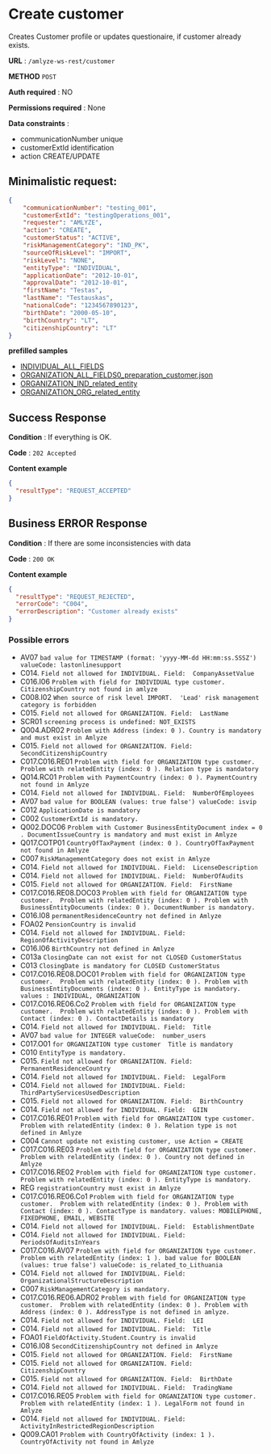 # Create customer

Creates Customer profile or updates questionaire, if customer already exists. 

**URL** : `/amlyze-ws-rest/customer`

**METHOD**  `POST`

**Auth required** : NO

**Permissions required** : None

**Data constraints** : 

* communicationNumber unique
* customerExtId  identification
* action CREATE/UPDATE 

## Minimalistic request:

```json
{
	"communicationNumber": "testing_001",
	"customerExtId": "testingOperations_001",
	"requester": "AMLYZE",
	"action": "CREATE",
	"customerStatus": "ACTIVE",
	"riskManagementCategory": "IND_PK",
	"sourceOfRiskLevel": "IMPORT",
	"riskLevel": "NONE",
	"entityType": "INDIVIDUAL",
	"applicationDate": "2012-10-01",
	"approvalDate": "2012-10-01",
	"firstName": "Testas",
	"lastName": "Testauskas",
	"nationalCode": "1234567890123",
	"birthDate": "2000-05-10",
	"birthCountry": "LT",
	"citizenshipCountry": "LT"
}
```

**prefilled samples**
* [INDIVIDUAL_ALL_FIELDS](samples%2Fcustomer%2FCustomer_individual_full.json)
* [ORGANIZATION_ALL_FIELDS](samples%2Fcustomer%2FCustomer_Organization_full.json)[0_preparation_customer.json](samples%2Fquick%2F0_preparation_customer.json)
* [ORGANIZATION_IND_related_entity](samples%2Fcustomer%2Fcustomer_import_org_indRE.json)
* [ORGANIZATION_ORG_related_entity](samples%2Fcustomer%2Fcustomer_import_org_orgRE.json)



## Success Response

**Condition** : If everything is OK.

**Code** : `202 Accepted`

**Content example**

```json
{
  "resultType": "REQUEST_ACCEPTED"
}
```

## Business ERROR Response

**Condition** : If there are some inconsistencies with data

**Code** : `200 OK`

**Content example**
```json
{
  "resultType": "REQUEST_REJECTED",
  "errorCode": "C004",
  "errorDescription": "Customer already exists"
}
```

### Possible errors

* AV07                         `bad value for TIMESTAMP (format: 'yyyy-MM-dd HH:mm:ss.SSSZ') valueCode: lastonlinesupport`
* C014.                        `Field not allowed for INDIVIDUAL. Field:  CompanyAssetValue`
* C016.I06                     `Problem with field for INDIVIDUAL type customer.  CitizenshipCountry not found in amlyze`
* C008.I02                     `When source of risk level IMPORT.  'Lead' risk management category is forbidden`
* C015.                        `Field not allowed for ORGANIZATION. Field:  LastName`
* SCR01                        `screening process is undefined: NOT_EXISTS`
* Q004.ADR02                   `Problem with Address (index: 0 ). Country is mandatory and must exist in Amlyze`
* C015.                        `Field not allowed for ORGANIZATION. Field:  SecondCitizenshipCountry`
* C017.C016.RE01               `Problem with field for ORGANIZATION type customer.  Problem with relatedEntity (index: 0 ). Relation type is mandatory`
* Q014.RC01                    `Problem with PaymentCountry (index: 0 ). PaymentCountry not found in Amlyze`
* C014.                        `Field not allowed for INDIVIDUAL. Field:  NumberOfEmployees`
* AV07                         `bad value for BOOLEAN (values: true false') valueCode: isvip`
* C012                         `ApplicationDate is mandatory`
* C002                         `CustomerExtId is mandatory.`
* Q002.DOC06                   `Problem with Customer BusinessEntityDocument index = 0 . DocumentIssueCountry is mandatory and must exist in Amlyze`
* Q017.COTP01                  `CountryOfTaxPayment (index: 0 ). CountryOfTaxPayment not found in Amlyze`
* C007                         `RiskManagementCategory does not exist in Amlyze`
* C014.                        `Field not allowed for INDIVIDUAL. Field:  LicenseDescription`
* C014.                        `Field not allowed for INDIVIDUAL. Field:  NumberOfAudits`
* C015.                        `Field not allowed for ORGANIZATION. Field:  FirstName`
* C017.C016.RE08.DOC03         `Problem with field for ORGANIZATION type customer.  Problem with relatedEntity (index: 0 ). Problem with BusinessEntityDocuments (index: 0 ). DocumentNumber is mandatory.`
* C016.I08                     `permanentResidenceCountry not defined in Amlyze`
* FOA02                        `PensionCountry is invalid`
* C014.                        `Field not allowed for INDIVIDUAL. Field:  RegionOfActivityDescription`
* C016.I06                     `BirthCountry not defined in Amlyze`
* C013a                        `ClosingDate can not exist for not CLOSED CustomerStatus`
* C013                         `ClosingDate is mandatory for CLOSED CustomerStatus`
* C017.C016.RE08.DOC01         `Problem with field for ORGANIZATION type customer.  Problem with relatedEntity (index: 0 ). Problem with BusinessEntityDocuments (index: 0 ). EntityType is mandatory. values : INDIVIDUAL, ORGANIZATION`
* C017.C016.RE06.Co2           `Problem with field for ORGANIZATION type customer.  Problem with relatedEntity (index: 0 ). Problem with Contact (index: 0 ). ContactDetails is mandatory`
* C014.                        `Field not allowed for INDIVIDUAL. Field:  Title`
* AV07                         `bad value for INTEGER valueCode:  number_users`
* C017.O01                     `for ORGANIZATION type customer  Title is mandatory`
* C010                         `EntityType is mandatory.`
* C015.                        `Field not allowed for ORGANIZATION. Field:  PermanentResidenceCountry`
* C014.                        `Field not allowed for INDIVIDUAL. Field:  LegalForm`
* C014.                        `Field not allowed for INDIVIDUAL. Field:  ThirdPartyServicesUsedDescription`
* C015.                        `Field not allowed for ORGANIZATION. Field:  BirthCountry`
* C014.                        `Field not allowed for INDIVIDUAL. Field:  GIIN`
* C017.C016.RE01               `Problem with field for ORGANIZATION type customer.  Problem with relatedEntity (index: 0 ). Relation type is not defined in Amlyze`
* C004                         `Cannot update not existing customer, use Action = CREATE`
* C017.C016.RE03               `Problem with field for ORGANIZATION type customer.  Problem with relatedEntity (index: 0 ). Country not defined in Amlyze`
* C017.C016.RE02               `Problem with field for ORGANIZATION type customer.  Problem with relatedEntity (index: 0 ). EntityType is mandatory.`
* REG                          `registrationCountry must exist in Amlyze`
* C017.C016.RE06.Co1           `Problem with field for ORGANIZATION type customer.  Problem with relatedEntity (index: 0 ). Problem with Contact (index: 0 ). ContactType is mandatory. values: MOBILEPHONE, FIXEDPHONE, EMAIL, WEBSITE`
* C014.                        `Field not allowed for INDIVIDUAL. Field:  EstablishmentDate`
* C014.                        `Field not allowed for INDIVIDUAL. Field:  PeriodsOfAuditsInYears`
* C017.C016.AV07               `Problem with field for ORGANIZATION type customer.  Problem with relatedEntity (index: 1 ). bad value for BOOLEAN (values: true false') valueCode: is_related_to_Lithuania`
* C014.                        `Field not allowed for INDIVIDUAL. Field:  OrganizationalStructureDescription`
* C007                         `RiskManagementCategory is mandatory.`
* C017.C016.RE06.ADR02         `Problem with field for ORGANIZATION type customer.  Problem with relatedEntity (index: 0 ). Problem with Address (index: 0 ). AddressType is not defined in amlyze.`
* C014.                        `Field not allowed for INDIVIDUAL. Field:  LEI`
* C014.                        `Field not allowed for INDIVIDUAL. Field:  Title`
* FOA01                        `FieldOfActivity.Student.Country is invalid`
* C016.I08                     `SecondCitizenshipCountry not defined in Amlyze`
* C015.                        `Field not allowed for ORGANIZATION. Field:  FirstName`
* C015.                        `Field not allowed for ORGANIZATION. Field:  CitizenshipCountry`
* C015.                        `Field not allowed for ORGANIZATION. Field:  BirthDate`
* C014.                        `Field not allowed for INDIVIDUAL. Field:  TradingName`
* C017.C016.RE05               `Problem with field for ORGANIZATION type customer.  Problem with relatedEntity (index: 1 ). LegalForm not found in Amlyze`
* C014.                        `Field not allowed for INDIVIDUAL. Field:  ActivityInRestrictedRegionDescription`
* Q009.CA01                    `Problem with CountryOfActivity (index: 1 ). CountryOfActivity not found in Amlyze`



